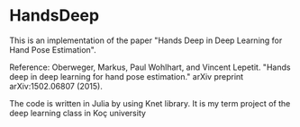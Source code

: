 # HandsDeep
This is an implementation of the paper "Hands Deep in Deep Learning for Hand Pose Estimation".

Reference: Oberweger, Markus, Paul Wohlhart, and Vincent Lepetit. 
"Hands deep in deep learning for hand pose estimation." 
arXiv preprint arXiv:1502.06807 (2015).

The code is written in Julia by using Knet library. 
It is my term project of the deep learning class in Koç university
